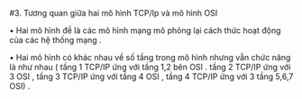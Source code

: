 
#3.	Tương quan giữa hai mô hình TCP/Ip và mô hình OSI 

•	Hai mô hình đề là các mô hình mạng mô phỏng lại cách thức hoạt động của các hệ thống mạng .

•	Hai mô hình có khác nhau về số tầng trong mô hình nhưng vẫn chức năng là như nhau ( tầng 1 TCP/IP ứng với tầng 1,2 bên OSI . tầng 2 TCP/IP ứng với 3 OSI , tầng 3 TCP/IP ứng với tầng 4 OSI , tầng 4 TCP/IP ứng với 3 tầng 5,6,7 OSI)  .
